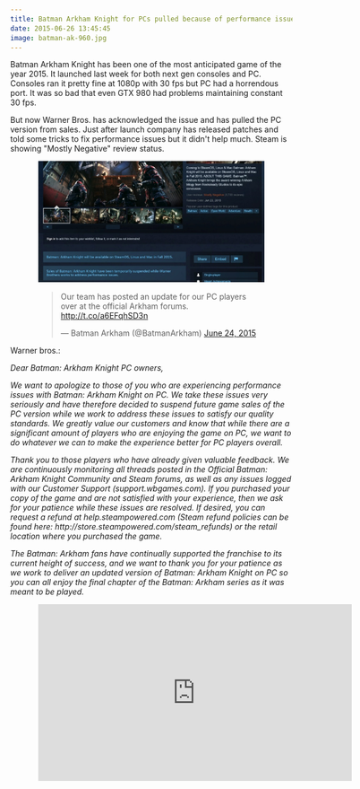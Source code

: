 ```yaml
---
title: Batman Arkham Knight for PCs pulled because of performance issues
date: 2015-06-26 13:45:45
image: batman-ak-960.jpg
---
```


<p class="intro"><span class="dropcap">B</span>atman Arkham Knight has been one of the most anticipated game of the year 2015. It launched last week for both next gen consoles and PC. Consoles ran it pretty fine at 1080p with 30 fps but PC had a horrendous port. It was so bad that even GTX 980 had problems maintaining constant 30 fps.</p>

<p>But now Warner Bros. has acknowledged the issue and has pulled the PC version from sales. Just after launch company has released patches and told some tricks to fix performance issues but it didn't help much. Steam is showing "Mostly Negative" review status.</p>

<div style="width: 80%; margin: 0 auto;"><img src="/assets/blog-img/batman-ak-steam.jpg"><br>
<blockquote class="twitter-tweet" lang="en"><p lang="en" dir="ltr">Our team has posted an update for our PC players over at the official Arkham forums. <a href="http://t.co/a6EFqhSD3n">http://t.co/a6EFqhSD3n</a></p>&mdash; Batman Arkham (@BatmanArkham) <a href="https://twitter.com/BatmanArkham/status/613576136308580352">June 24, 2015</a></blockquote> <script async src="//platform.twitter.com/widgets.js" charset="utf-8"></script></div>


<p>Warner bros.:<p style="font-style: italic;">Dear Batman: Arkham Knight PC owners,</p>

<p style="font-style: italic;">We want to apologize to those of you who are experiencing performance issues with Batman: Arkham Knight on PC. We take these issues very seriously and have therefore decided to suspend future game sales of the PC version while we work to address these issues to satisfy our quality standards. We greatly value our customers and know that while there are a significant amount of players who are enjoying the game on PC, we want to do whatever we can to make the experience better for PC players overall.</p>

<p style="font-style: italic;">Thank you to those players who have already given valuable feedback. We are continuously monitoring all threads posted in the Official Batman: Arkham Knight Community and Steam forums, as well as any issues logged with our Customer Support (support.wbgames.com). If you purchased your copy of the game and are not satisfied with your experience, then we ask for your patience while these issues are resolved. If desired, you can request a refund at help.steampowered.com (Steam refund policies can be found here: http://store.steampowered.com/steam_refunds) or the retail location where you purchased the game.</p>

<p style="font-style: italic;">The Batman: Arkham fans have continually supported the franchise to its current height of success, and we want to thank you for your patience as we work to deliver an updated version of Batman: Arkham Knight on PC so you can all enjoy the final chapter of the Batman: Arkham series as it was meant to be played.</p></p>

<div style="width: 80%; margin: 0 auto;"><iframe width="560" height="315" src="https://www.youtube.com/embed/il8wy3q2HrY" frameborder="0" allowfullscreen></iframe></div>